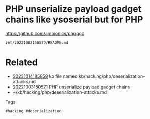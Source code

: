 # PHP unserialize payload gadget chains like ysoserial but for PHP
https://github.com/ambionics/phpggc

` zet/20221003150570/README.md `

# Related

- [20221014185959](/zet/20221014185959/README.md) kb file named kb/hacking/php/deserialization-attacks.md
- [20221003150571](/zet/20221003150571/README.md) PHP unserialize payload gadget chains
- ~/kb/hacking/php/deserialization-attacks.md

Tags:

    #hacking #deserialization 
